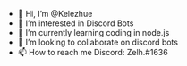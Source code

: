 - 👋 Hi, I’m @Kelezhue
- 👀 I’m interested in Discord Bots 
- 🌱 I’m currently learning coding in node.js
- 💞️ I’m looking to collaborate on discord bots
- 📫 How to reach me Discord: Zelh.#1636


